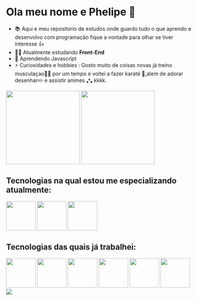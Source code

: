# Ola meu nome e Phelipe 👋

- 📚 Aqui e meu repositorio de estudos onde guardo tudo o que aprendo e desenvolvo com programação fique a vontade para olhar se tiver interesse 👍
- 👨‍💻 Atualmente estudando **Front-End**
- 🌱 Aprendendo Javascript  
- ⚡ Curiosidades e hobbies : Gosto muito de coisas novas já treino musculaçao💪🏻 por um tempo
e voltei a fazer karaté 🥋,alem de adorar desenhar✏️ e assistir animes ❟❛❟ kkkk.


<div>
  <img height="200em" src="https://github-readme-stats.vercel.app/api/top-langs/?username=Phelipe97&theme=algolia" />
  <img height="200em" src="https://github-readme-stats.vercel.app/api?username=Phelipe97&theme=algolia" />
</div>
<div>
    <h2>Tecnologias na qual estou me especializando atualmente:</h2>
    <img height="80em" src="https://cdn.jsdelivr.net/gh/devicons/devicon/icons/html5/html5-original.svg" />
    <img height="80em" src="https://cdn.jsdelivr.net/gh/devicons/devicon/icons/css3/css3-original.svg" />
    <img height="80em" src="https://cdn.jsdelivr.net/gh/devicons/devicon/icons/javascript/javascript-original.svg" />
</div>
<div>
  <h2>Tecnologias das quais já trabalhei:</h2>
    <img height="80em" src="https://cdn.jsdelivr.net/gh/devicons/devicon/icons/react/react-original.svg" />
    <img height="80em" src="https://cdn.jsdelivr.net/gh/devicons/devicon/icons/c/c-original.svg" />
    <img height="80em" src="https://cdn.jsdelivr.net/gh/devicons/devicon/icons/python/python-original.svg" />
    <img height="80em" src="https://cdn.jsdelivr.net/gh/devicons/devicon/icons/java/java-original.svg" />
    <img height="80em" src="https://cdn.jsdelivr.net/gh/devicons/devicon/icons/mysql/mysql-original.svg" />
    <img height="80em" src="https://cdn.jsdelivr.net/gh/devicons/devicon/icons/postgresql/postgresql-original.svg" />                  
</div>

<div>
  <a href="https://www.linkedin.com/in/phelipe-santos-2b0455177/"><img src="https://img.shields.io/badge/LinkedIn-0077B5?style=for-the-badge&logo=linkedin&logoColor=white"/>
</div>
